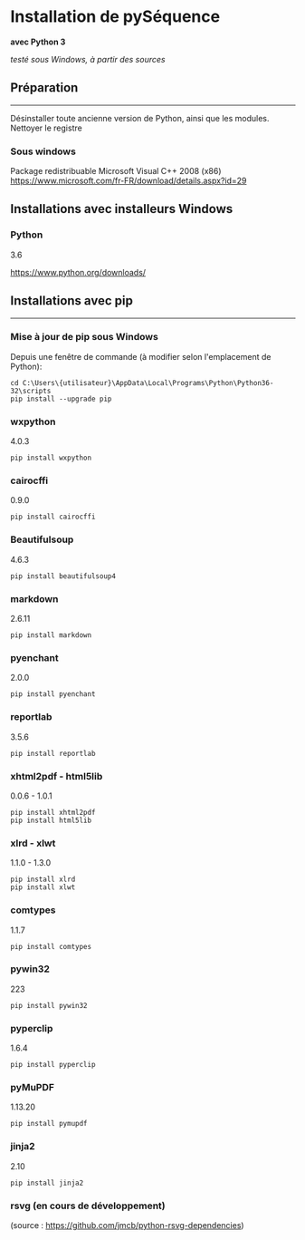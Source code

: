 # Installation de pySéquence #
**avec Python 3**

_testé sous Windows, à partir des sources_


## Préparation ##
--------------

Désinstaller toute ancienne version de Python, ainsi que les modules.
Nettoyer le registre

### Sous windows

Package redistribuable Microsoft Visual C++ 2008 (x86)
https://www.microsoft.com/fr-FR/download/details.aspx?id=29

## Installations avec installeurs Windows ##
### Python ###
3.6

https://www.python.org/downloads/


## Installations avec pip ##
-------------------------

### Mise à jour de pip sous Windows

Depuis une fenêtre de commande (à modifier selon l'emplacement de Python):

    cd C:\Users\{utilisateur}\AppData\Local\Programs\Python\Python36-32\scripts
    pip install --upgrade pip

### wxpython ###
4.0.3
    
    pip install wxpython
    
### cairocffi ###
0.9.0
    
    pip install cairocffi

### Beautifulsoup ###
4.6.3
    
    pip install beautifulsoup4
    
### markdown ###
2.6.11
    
    pip install markdown

### pyenchant ###
2.0.0
    
    pip install pyenchant

### reportlab ###
3.5.6
    
    pip install reportlab

### xhtml2pdf - html5lib ###
0.0.6 - 1.0.1
    
    pip install xhtml2pdf
    pip install html5lib

### xlrd - xlwt ###
1.1.0 - 1.3.0
    
    pip install xlrd
    pip install xlwt

### comtypes ###
1.1.7
    
    pip install comtypes

### pywin32 ###
223
    
    pip install pywin32

### pyperclip ###
1.6.4
    
    pip install pyperclip

### pyMuPDF ###
1.13.20
    
    pip install pymupdf

### jinja2 ###
2.10

    pip install jinja2

### rsvg (en cours de développement) ###
(source : https://github.com/jmcb/python-rsvg-dependencies)




